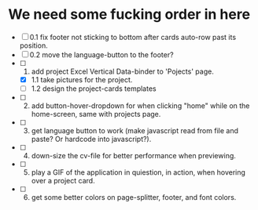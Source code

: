 # We need some fucking order in here
- [ ] 0.1 fix footer not sticking to bottom after cards auto-row past its position.
- [ ] 0.2 move the language-button to the footer?
- [ ] 1. add project Excel Vertical Data-binder to 'Pojects' page.
    - [x] 1.1 take pictures for the project.
    - [ ] 1.2 design the project-cards templates
- [ ] 2. add button-hover-dropdown for when clicking "home" while on the home-screen, same with projects page.
- [ ] 3. get language button to work (make javascript read from file and paste? Or hardcode into javascript?).
- [ ] 4. down-size the cv-file for better performance when previewing.
- [ ] 5. play a GIF of the application in quiestion, in action, when hovering over a project card.
- [ ] 6. get some better colors on page-splitter, footer, and font colors.